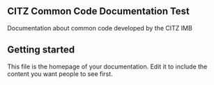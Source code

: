 ## CITZ Common Code Documentation Test

Documentation about common code developed by the CITZ IMB

## Getting started

This file is the homepage of your documentation. Edit it to include the content you want people to see first.